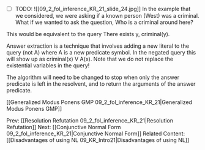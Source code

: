 ﻿- [ ] TODO:
![[09_2_fol_inference_KR_21_slide_24.jpg]]
In the example that we considered, we were asking if a known person (West) was a criminal. What if we wanted to ask the question, Who is a criminal around here?

This would be equivalent to the query There exists y, criminal(y).

Answer extraction is a technique that involves adding a new literal to the query (not A) where A is a new predicate symbol.  In the negated query this will show up as criminal(x) V A(x).  Note that we do not replace the existential variables in the query!

The algorithm will need to be changed to stop when only the answer predicate is left in the resolvent, and to return the arguments of the answer predicate.


[[Generalized Modus Ponens GMP 09_2_fol_inference_KR_21|Generalized Modus Ponens GMP]]

Prev: [[Resolution Refutation 09_2_fol_inference_KR_21|Resolution Refutation]]
Next: [[Conjunctive Normal Form 09_2_fol_inference_KR_21|Conjunctive Normal Form]]
Related Content:
[[Disadvantages of using NL 09_KR_Intro21|Disadvantages of using NL]]